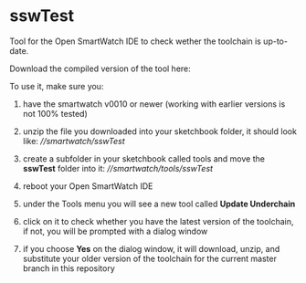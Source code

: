 sswTest
=======

Tool for the Open SmartWatch IDE to check wether the toolchain is up-to-date.

Download the compiled version of the tool here:


To use it, make sure you:

1) have the smartwatch v0010 or newer (working with earlier versions is not 100% tested)

2) unzip the file you downloaded into your sketchbook folder, it should look like: */<personal folder>/smartwatch/sswTest*

3) create a subfolder in your sketchbook called tools and move the **sswTest** folder into it: */<personal folder>/smartwatch/tools/sswTest*

4) reboot your Open SmartWatch IDE

5) under the Tools menu you will see a new tool called **Update Underchain**

6) click on it to check whether you have the latest version of the toolchain, if not, you will be prompted with a dialog window

7) if you choose **Yes** on the dialog window, it will download, unzip, and substitute your older version of the toolchain for the current master branch in this repository




